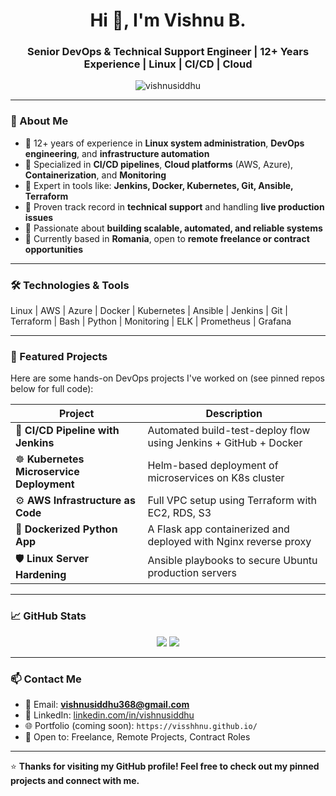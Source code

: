 <!-- Your GitHub Profile README.md -->

<h1 align="center">Hi 👋, I'm Vishnu B.</h1>
<h3 align="center">Senior DevOps & Technical Support Engineer | 12+ Years Experience | Linux | CI/CD | Cloud</h3>

<p align="center">
  <img src="https://komarev.com/ghpvc/?username=vishnusiddhu&label=Profile%20views&color=0e75b6&style=flat" alt="vishnusiddhu" />
</p>

---

### 🔧 About Me

- 🔹 12+ years of experience in **Linux system administration**, **DevOps engineering**, and **infrastructure automation**
- 🔹 Specialized in **CI/CD pipelines**, **Cloud platforms** (AWS, Azure), **Containerization**, and **Monitoring**
- 🔹 Expert in tools like: **Jenkins, Docker, Kubernetes, Git, Ansible, Terraform**
- 🔹 Proven track record in **technical support** and handling **live production issues**
- 🔹 Passionate about **building scalable, automated, and reliable systems**
- 🔹 Currently based in **Romania**, open to **remote freelance or contract opportunities**

---

### 🛠️ Technologies & Tools
Linux | AWS | Azure | Docker | Kubernetes | Ansible | Jenkins | Git | Terraform | Bash | Python | Monitoring | ELK | Prometheus | Grafana

---

### 📂 Featured Projects

Here are some hands-on DevOps projects I've worked on (see pinned repos below for full code):

| Project | Description |
|--------|-------------|
| 🔁 **CI/CD Pipeline with Jenkins** | Automated build-test-deploy flow using Jenkins + GitHub + Docker |
| ☸️ **Kubernetes Microservice Deployment** | Helm-based deployment of microservices on K8s cluster |
| ⚙️ **AWS Infrastructure as Code** | Full VPC setup using Terraform with EC2, RDS, S3 |
| 🐳 **Dockerized Python App** | A Flask app containerized and deployed with Nginx reverse proxy |
| 🛡 **Linux Server Hardening** | Ansible playbooks to secure Ubuntu production servers |

---

### 📈 GitHub Stats

<p align="center">
  <img src="https://github-readme-stats.vercel.app/api?username=visshhnu&show_icons=true&theme=radical" />
  <img src="https://github-readme-stats.vercel.app/api/top-langs/?username=visshhnu&layout=compact&theme=radical" />
</p>

---

### 📫 Contact Me

- 📧 Email: **vishnusiddhu368@gmail.com**
- 🔗 LinkedIn: [linkedin.com/in/vishnusiddhu](https://www.linkedin.com/in/vishnusiddhu)
- 🌐 Portfolio (coming soon): `https://visshhnu.github.io/`
- 💼 Open to: Freelance, Remote Projects, Contract Roles

---

⭐️ **Thanks for visiting my GitHub profile! Feel free to check out my pinned projects and connect with me.**